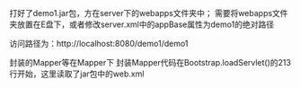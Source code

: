 打好了demo1.jar包，方在server下的webapps文件夹中；
需要将webapps文件夹放置在E盘下，或者修改server.xml中的appBase属性为demo1的绝对路径


访问路径为：http://localhost:8080/demo1/demo1

封装的Mapper等在Mapper下
封装Mapper代码在Bootstrap.loadServlet()的213行开始，这里读取了jar包中的web.xml